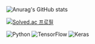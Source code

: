 ![Anurag's GitHub stats](https://github-readme-stats.vercel.app/api?username=keemgdeok&show_icons=true&theme=dark)

[![Solved.ac 프로필](http://mazassumnida.wtf/api/mini/generate_badge?boj=keemgdeok)](https://solved.ac/keemgdeok/)

![Python](https://img.shields.io/badge/Python-3776AB.svg?&style=flat&logo=Python&logoColor=white)
![TensorFlow](https://img.shields.io/badge/TensorFlow-FF6F00.svg?&style=flat&logo=TensorFlow&logoColor=white)
![Keras](https://img.shields.io/badge/Keras-D00000.svg?&style=flat&logo=Keras&logoColor=white)

<!--



**keemgdeok/keemgdeok** is a ✨ _special_ ✨ repository because its `README.md` (this file) appears on your GitHub profile.
** [![Solved.ac Profile](http://mazassumnida.wtf/api/v2/generate_badge?boj=keemgdeok)](https://solved.ac/keemgdeok/)
Here are some ideas to get you started:
![Anurag's GitHub stats](https://github-readme-stats.vercel.app/api?username=사용자ID&show_icons=true&theme=radical)
- 🔭 I’m currently working on ...
- 🌱 I’m currently learning ...
- 👯 I’m looking to collaborate on ...
- 🤔 I’m looking for help with ...
- 💬 Ask me about ...
- 📫 How to reach me: ...
- 😄 Pronouns: ...
- ⚡ Fun fact: ...
-->
